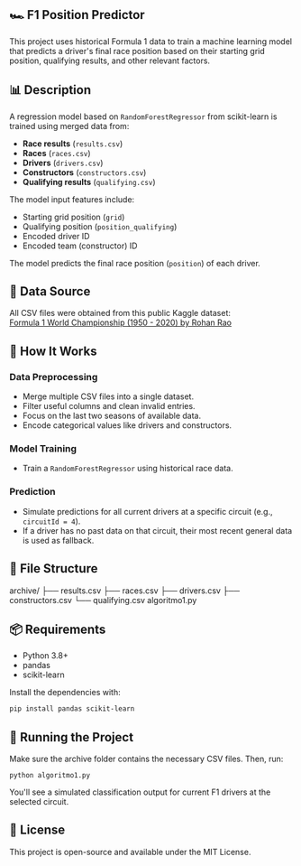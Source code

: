 ## 🏎️ F1 Position Predictor

This project uses historical Formula 1 data to train a machine learning model that predicts a driver's final race position based on their starting grid position, qualifying results, and other relevant factors.

## 📊 Description

A regression model based on `RandomForestRegressor` from scikit-learn is trained using merged data from:

- **Race results** (`results.csv`)
- **Races** (`races.csv`)
- **Drivers** (`drivers.csv`)
- **Constructors** (`constructors.csv`)
- **Qualifying results** (`qualifying.csv`)

The model input features include:

- Starting grid position (`grid`)
- Qualifying position (`position_qualifying`)
- Encoded driver ID
- Encoded team (constructor) ID

The model predicts the final race position (`position`) of each driver.

## 📌 Data Source

All CSV files were obtained from this public Kaggle dataset:  
[Formula 1 World Championship (1950 - 2020) by Rohan Rao](https://www.kaggle.com/datasets/rohanrao/formula-1-world-championship-1950-2020)

## 🧠 How It Works

### Data Preprocessing

- Merge multiple CSV files into a single dataset.
- Filter useful columns and clean invalid entries.
- Focus on the last two seasons of available data.
- Encode categorical values like drivers and constructors.

### Model Training

- Train a `RandomForestRegressor` using historical race data.

### Prediction

- Simulate predictions for all current drivers at a specific circuit (e.g., `circuitId = 4`).
- If a driver has no past data on that circuit, their most recent general data is used as fallback.

## 📁 File Structure

archive/
├── results.csv
├── races.csv
├── drivers.csv
├── constructors.csv
└── qualifying.csv
algoritmo1.py 



## 📦 Requirements

- Python 3.8+
- pandas
- scikit-learn

Install the dependencies with:

```bash
pip install pandas scikit-learn

```


## 🚀 Running the Project
Make sure the archive folder contains the necessary CSV files. Then, run:

```
python algoritmo1.py
```


You'll see a simulated classification output for current F1 drivers at the selected circuit.



## 📄 License
This project is open-source and available under the MIT License.


























